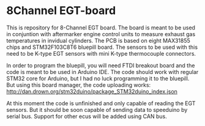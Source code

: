 # 8Channel EGT-board

This is repository for 8-Channel EGT board. The board is meant to be used in conjuntion with aftermarker engine control units to 
measure exhaust gas temperatures in invidual cylinders. The PCB is based on eight MAX31855 chips and STM32F103C8T6 bluepill board.
The sensors to be used with this need to be K-type EGT sensors with mini K-type thermocouple connectors.

In order to program the bluepill, you will need FTDI breakout board and the code is meant to be used in Arduino IDE. The code should work
with regular STM32 core for Arduino, but I had no luck programming it to the bluepill. But using this board manager, the code uploading
works: http://dan.drown.org/stm32duino/package_STM32duino_index.json

At this moment the code is unfinished and only capable of reading the EGT sensors. But it should be soon capable of sending data to
speeduino by serial bus. Support for other ecus will be added using CAN bus.
